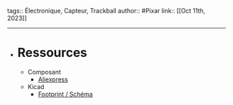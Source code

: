 tags:: Électronique, Capteur, Trackball
author:: #Pixar
link::
[[Oct 11th, 2023]]
***

- # Ressources
	- Composant
		- [Aliexpress](https://m.fr.aliexpress.com/i/33032642745.html)
	- Kicad
		- [Footprint / Schéma](https://github.com/ufan/pmw3610_breakout)
